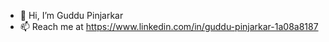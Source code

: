 - 👋 Hi, I’m Guddu Pinjarkar
- 📫 Reach me at https://www.linkedin.com/in/guddu-pinjarkar-1a08a8187

<!---
gudd78/gudd78 is a ✨ special ✨ repository because its `README.md` (this file) appears on your GitHub profile.
You can click the Preview link to take a look at your changes.
--->
